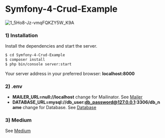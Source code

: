 # Symfony-4-Crud-Example

![1_5Ho8-Jz-vmqFQKZY5W_K9A](https://user-images.githubusercontent.com/18482866/109547006-f1e9f400-7adb-11eb-88ac-afbcbacf0674.gif)

### 1) Installation

Install the dependencies and start the server.

```sh
$ cd Symfony-4-Crud-Example
$ composer install
$ php bin/console server:start
```

Your server address in your preferred browser: **localhost:8000**

### 2) .env

- **MAILER_URL=null://localhost** change for Mailinator. See [Mailer](https://medium.com/@hadeyici/symfony-4-formdan-veri-alma-c1a554d25530)
- **DATABASE_URL=mysql://db_user:db_password@127.0.0.1:3306/db_name** change for Database. See [Database](https://medium.com/@hadeyici/symfony-4-veritaban%C4%B1-doctrine-orm-d701c4259ca9)

### 3) Medium

See [Medium](https://hadeyici.medium.com/symfony-4-giri%C5%9F-4a4de52a952)
